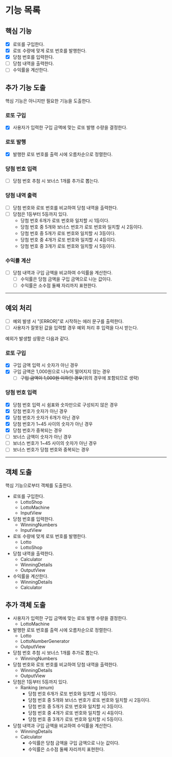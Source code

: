 # 기능 목록
## 핵심 기능

- [x] 로또를 구입한다.
- [x] 로또 수량에 맞게 로또 번호를 발행한다.
- [x] 당첨 번호를 입력한다.
- [ ] 당첨 내역을 출력한다.
- [ ] 수익률을 계산한다.

## 추가 기능 도출

핵심 기능은 아니지만 필요한 기능을 도출한다.

### 로또 구입
- [x] 사용자가 입력한 구입 금액에 맞는 로또 발행 수량을 결정한다.
### 로또 발행
- [x] 발행한 로또 번호를 출력 시에 오름차순으로 정렬한다.
### 당첨 번호 입력
- [ ] 당첨 번호 추첨 시 보너스 1개를 추가로 뽑는다.
### 당첨 내역 출력
- [ ] 당첨 번호와 로또 번호를 비교하여 당첨 내역을 출력한다.
- [ ] 당첨은 1등부터 5등까지 있다.
  - 당첨 번호 6개가 로또 번호와 일치할 시 1등이다.
  - 당첨 번호 중 5개와 보너스 번호가 로또 번호와 일치할 시 2등이다.
  - 당첨 번호 중 5개가 로또 번호와 일치할 시 3등이다.
  - 당첨 번호 중 4개가 로또 번호와 일치할 시 4등이다.
  - 당첨 번호 중 3개가 로또 번호와 일치할 시 5등이다.
### 수익률 계산
- [ ] 당첨 내역과 구입 금액을 비교하여 수익률을 계산한다.
  - [ ] 수익률은 당첨 금액을 구입 금액으로 나눈 값이다.
  - [ ] 수익률은 소수점 둘째 자리까지 표현한다.
---

## 예외 처리

- [ ] 예외 발생 시 "[ERROR]"로 시작하는 에러 문구를 출력한다.
- [ ] 사용자가 잘못된 값을 입력할 경우 예외 처리 후 입력을 다시 받는다.

예외가 발생할 상황은 다음과 같다.

### 로또 구입
- [x] 구입 금액 입력 시 숫자가 아닌 경우
- [x] 구입 금액은 1,000원으로 나누어 떨어지지 않는 경우
  - [ ] ~~구입 금액이 1,000원 이하인 경우~~(위의 경우에 포함되므로 생략)
### 당첨 번호 입력
- [x] 당첨 번호 입력 시 쉼표와 숫자만으로 구성되지 않은 경우
- [x] 당첨 번호가 숫자가 아닌 경우
- [x] 당첨 번호가 숫자가 6개가 아닌 경우
- [x] 당첨 번호가 1~45 사이의 숫자가 아닌 경우
- [x] 당첨 번호가 중복되는 경우
- [ ] 보너스 금액이 숫자가 아닌 경우
- [ ] 보너스 번호가 1~45 사이의 숫자가 아닌 경우
- [ ] 보너스 번호가 당첨 번호와 중복되는 경우

---
## 객체 도출

핵심 기능으로부터 객체를 도출한다.

- 로또를 구입한다.
  - LottoShop
  - LottoMachine
  - InputView
- 당첨 번호를 입력한다.
  - WinningNumbers
  - InputView
- 로또 수량에 맞게 로또 번호를 발행한다.
  - Lotto
  - LottoShop
- 당첨 내역을 출력한다.
  - Calculator
  - WinningDetails
  - OutputView
- 수익률을 계산한다.
  - WinningDetails
  - Calculator

## 추가 객체 도출

- 사용자가 입력한 구입 금액에 맞는 로또 발행 수량을 결정한다.
  - LottoMachine
- 발행한 로또 번호를 출력 시에 오름차순으로 정렬한다.
  - Lotto
  - LottoNumberGenerator
  - OutputView
- 당첨 번호 추첨 시 보너스 1개를 추가로 뽑는다.
  - WinningNumbers
- 당첨 번호와 로또 번호를 비교하여 당첨 내역을 출력한다.
  - WinningDetails
  - OutputView
- 당첨은 1등부터 5등까지 있다.
  - Ranking (enum)
    - 당첨 번호 6개가 로또 번호와 일치할 시 1등이다.
    - 당첨 번호 중 5개와 보너스 번호가 로또 번호와 일치할 시 2등이다.
    - 당첨 번호 중 5개가 로또 번호와 일치할 시 3등이다.
    - 당첨 번호 중 4개가 로또 번호와 일치할 시 4등이다.
    - 당첨 번호 중 3개가 로또 번호와 일치할 시 5등이다.
- 당첨 내역과 구입 금액을 비교하여 수익률을 계산한다.
  - WinningDetails
  - Calculator
    - 수익률은 당첨 금액을 구입 금액으로 나눈 값이다.
    - 수익률은 소수점 둘째 자리까지 표현한다.
